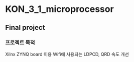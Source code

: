 # KON_3_1_microprocessor

## Final project

### 프로젝트 목적
Xilnx ZYNQ board 이용 Wifi에 사용되는 LDPCD, QRD 속도 개선
